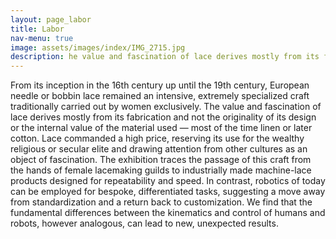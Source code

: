 ```yaml
---
layout: page_labor
title: Labor
nav-menu: true
image: assets/images/index/IMG_2715.jpg
description: he value and fascination of lace derives mostly from its fabrication and not the originality of its design or the internal value of the material used.
---
```

From its inception in the 16th century up until the 19th century, European needle or bobbin lace remained an intensive, extremely specialized craft traditionally carried out by women exclusively. The value and fascination of lace derives mostly from its fabrication and not the originality of its design or the internal value of the material used — most of the time linen or later cotton. Lace commanded a high price, reserving its use for the wealthy religious or secular elite and drawing attention from other cultures as an object of fascination. The exhibition traces the passage of this craft from the hands of female lacemaking guilds to industrially made machine-lace products designed for repeatability and speed. In contrast, robotics of today can be employed for bespoke, differentiated tasks, suggesting a move away from standardization and a return back to customization. We find that the fundamental differences between the kinematics and control of humans and robots, however analogous, can lead to new, unexpected results.


